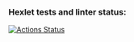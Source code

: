 ### Hexlet tests and linter status:
[![Actions Status](https://github.com/SivolonskySergey/layout-designer-project-lvl1/workflows/hexlet-check/badge.svg)](https://github.com/SivolonskySergey/layout-designer-project-lvl1/actions)